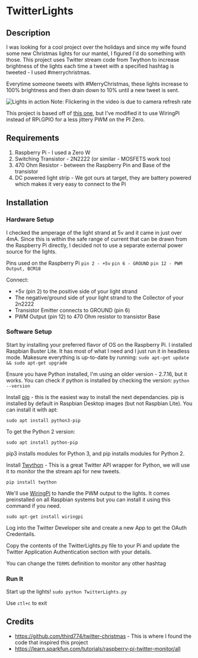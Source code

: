 #  TwitterLights

## Description

I was looking for a cool project over the holidays and since my wife found some new Christmas lights for our mantel, I figured I'd do something with those.  This project uses Twitter stream code from Twython to increase brightness of the lights each time a tweet with a specified hashtag is tweeted - I used #merrychristmas.

Everytime someone tweets with #MerryChristmas, these lights increase to 100% brightness and then drain down to 10% until a new tweet is sent.

![Lights in action](https://github.com/AdamMHardy/TwitterLights/blob/master/TwitterLightsDemo.gif?raw=true)
Note: Flickering in the video is due to camera refresh rate

This project is based off of [this one](https://github.com/third774/twitter-christmas), but I've modified it to use WiringPi instead of RPi.GPIO for a less jittery PWM on the PI Zero.
## Requirements

1. Raspberry Pi - I used a Zero W
2. Switching Transistor - 2N2222 (or similar - MOSFETS work too)
3. 470 Ohm Resistor - between the Raspberry Pin and Base of the transistor
4. DC powered light strip - We got ours at target, they are battery powered which makes it very easy to connect to the Pi

## Installation

### Hardware Setup
I checked the amperage of the light strand at 5v and it came in just over 4mA.  Since this is within the safe range of current that can be drawn from the Raspberry Pi directly, I decided not to use a separate external power source for the lights.

Pins used on the Raspberry Pi
`pin 2 - +5v`
`pin 6 - GROUND`
`pin 12 - PWM Output, BCM18`

Connect:
- +5v (pin 2) to the positive side of your light strand
- The negative/ground side of your light strand to the Collector of your 2n2222
- Transistor Emitter connects to GROUND (pin 6)
- PWM Output (pin 12) to 470 Ohm resistor to transistor Base

### Software Setup
Start by installing your preferred flavor of OS on the Raspberry Pi.  I installed Raspbian Buster Lite. It has most of what I need and I just run it in headless mode.  Makesure everything is up-to-date by running: `sudo apt-get update && sudo apt-get upgrade`

Ensure you have Python installed, I'm using an older version - 2.7.16, but it works. You can check if python is installed by checking the version: `python --version`

Install [pip](https://pip.pypa.io/en/stable/reference/pip_install/) - this is the easiest way to install the next dependancies. pip is installed by default in Raspbian Desktop images (but not Raspbian Lite). You can install it with apt:

`sudo apt install python3-pip`

To get the Python 2 version:

`sudo apt install python-pip`

pip3 installs modules for Python 3, and pip installs modules for Python 2.

Install [Twython](https://twython.readthedocs.io/en/latest/) - This is a great Twitter API wrapper for Python, we will use it to monitor the the stream api for new tweets.

`pip install twython`

We'll use [WiringPi](http://wiringpi.com) to handle the PWM output to the lights. It comes preinstalled on all Raspbian systems but you can install it using this command if you need.

`sudo apt-get install wiringpi`

Log into the Twitter Developer site and create a new App to get the OAuth Credentails.

Copy the contents of the TwitterLights.py file to your Pi and update the Twitter Application Authentication section with your details.

You can change the `TERMS` definition to monitor any other hashtag

### Run It
Start up the lights!
`sudo python TwitterLights.py`

Use `ctl+c` to exit

## Credits
- https://github.com/third774/twitter-christmas - This is where I found the code that inspired this project
- https://learn.sparkfun.com/tutorials/raspberry-pi-twitter-monitor/all







